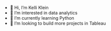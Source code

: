 - 👋 Hi, I’m Kelli Klein
- 👀 I’m interested in data analytics
- 🌱 I’m currently learning Python
- 💞️ I’m looking to build more projects in Tableau

<!---
kelli-j-klein/kelli-j-klein is a ✨ special ✨ repository because its `README.md` (this file) appears on your GitHub profile.
You can click the Preview link to take a look at your changes.
--->

